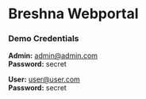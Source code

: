 # Breshna Webportal

### Demo Credentials

**Admin:** admin@admin.com  
**Password:** secret

**User:** user@user.com  
**Password:** secret

